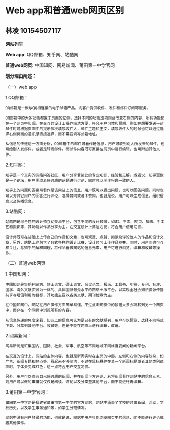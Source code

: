 Web app和普通web网页区别
=======================
林凌 10154507117
------------------------

**网站列举**

**Web app**: QQ邮箱、知乎网、站酷网

**普通web网页**: 中国知网、网易新闻、莆田第一中学官网 



**划分理由阐述：**

（一）web app

1.QQ邮箱：

    QQ邮箱是一款与QQ相连接的电子邮箱产品，向客户提供收件、发件和邮件订阅等服务。
    
    QQ邮箱中的大多功能都置于页面的左侧，选择不同的功能选项则会改变右侧的内容，所有功能都在一个网页中实现。在交互的设计上操作简洁方便，符合用户习惯和预期，例如在想要发送一封邮件时可根据页面中的提示依次填写收件人，邮件主题和正文，填写收件人的时候也可以通过选择右侧页面的通讯录直接选择，而不需要填写邮箱地址。
    
    从信息的传递这一方面分析，QQ邮箱中的邮件可看作是信息，用户可收到别人所发来的邮件，也可给别人发邮件，或者是转发邮件。而邮件内容既可直接在网页中进行编辑，也可附加其他文件。
  
2.知乎网：

    知乎是一个真实的网络问答社区，用户分享着彼此的专业知识、经验和见解。或者说，知乎更像是一个论坛，用户围绕着感兴趣的话题进行讨论，同时可以关注兴趣一致的人。
    
    知乎上的问题和答案可看作是该网站上的信息，用户既可以提出问题，也可以回答问题。同时也可以对其它用户的回答进行评论，选择赞同或者不赞同。也就是说，用户可以生成信息，组织信息以及传播信息。
  
3.站酷网：

    站酷网是综合性的设计师互动交流平台，包含不同的设计领域，如UI、平面、网页、插画、手工艺和摄影等，其功能以作品分享为主，在交互设计上简洁方便，符合用户使用习惯。
    
    设计师既可在站酷上上传自己的作品和文章，也可观赏、点赞、阅读及评论他人的作品和设计文章，另外，站酷上也包含了各式各样的设计比赛，设计师可上传作品参赛。同时，用户间也可互相关注，与知乎的解释同理，将作品看做网站的信息元素，用户可进行浏览、编辑和收藏等操作。

（二）普通web网页

1.中国知网：

    中国知网是集期刊杂志、博士论文、硕士论文、会议论文、报纸、工具书、年鉴、专利、标准、国学、海外文献资源为一体的、具体国际领先水平的网络出版平台，以实现全社会知识资源传播共享与增值利用为目标，其功能主要以各类文献、期刊检索为主。
    
    在中国知网中，网站在用户操作方面简单易懂，不过点击网页中的按钮大多会跳转到另一个网页中，而非在一个网页中浏览所有的内容。
    
    从信息传递的角度来看，知网上的信息可认为是已有的文献期刊，用户可以预览、选择不同格式下载、分享到其他平台、收藏等，但是不能在网页上进行编辑，改造。
    
2.网易新闻：

    网易新闻是汇集国内、国际、社会、军事、航空等不同地域不同维度要闻的新闻平台。
    
    在交互的设计上，网站的主体内容，也就是新闻实时在主页的中部，左侧和右侧的内容较杂，如广告、新闻专题和热点等，看起来不够简洁，不过在鼠标悬停在某一个新闻标题或者其他类别选项时，字体会变成红色，这一点符合用户交互习惯。
    
    另外，用户可以查阅自己感兴趣的新闻，并在新闻下方评论，若将新闻看作网站中的信息元素，则用户可以做的事情就仅仅是阅读、评论以及分享至其他平台，而不能进行再编辑。
    
3.莆田第一中学官网：

    莆田第一中学网是福建省莆田市第一中学的官方网站，网站中涵盖了学校的时事新闻，活动，学校历史，以及学生事务通知等，如学生分班情况。
    
    网站中没有用户登录的功能，也就是说，网站中用户只能浏览网页中的信息，而不能进行评论或者其他操作。



